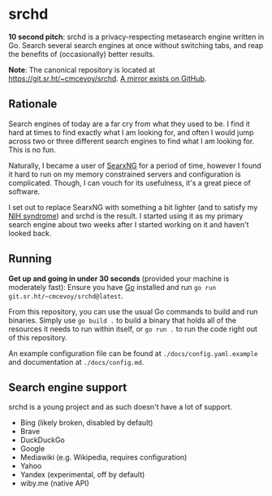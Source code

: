 # srchd

**10 second pitch**:
srchd is a privacy-respecting metasearch engine written in Go.
Search several search engines at once without switching tabs, and reap the benefits of (occasionally) better results.

**Note**: The canonical repository is located at <https://git.sr.ht/~cmcevoy/srchd>.
[A mirror exists on GitHub](https://github.com/mca3/srchd).

## Rationale

Search engines of today are a far cry from what they used to be.
I find it hard at times to find exactly what I am looking for, and often I would jump across two or three different search engines to find what I am looking for.
This is no fun.

Naturally, I became a user of [SearxNG](https://github.com/searxng/searxng) for a period of time, however I found it hard to run on my memory constrained servers and configuration is complicated.
Though, I can vouch for its usefulness, it's a great piece of software.

I set out to replace SearxNG with something a bit lighter (and to satisfy my [NIH syndrome](https://en.wikipedia.org/wiki/Not_invented_here)) and srchd is the result.
I started using it as my primary search engine about two weeks after I started working on it and haven't looked back.

## Running

**Get up and going in under 30 seconds** (provided your machine is moderately fast):
Ensure you have [Go](https://go.dev) installed and run `go run git.sr.ht/~cmcevoy/srchd@latest`.

From this repository, you can use the usual Go commands to build and run binaries.
Simply use `go build .` to build a binary that holds all of the resources it needs to run within itself, or `go run .` to run the code right out of this repository.

An example configuration file can be found at `./docs/config.yaml.example` and documentation at `./docs/config.md`.

## Search engine support

srchd is a young project and as such doesn't have a lot of support.

- Bing (likely broken, disabled by default)
- Brave
- DuckDuckGo
- Google
- Mediawiki (e.g. Wikipedia, requires configuration)
- Yahoo
- Yandex (experimental, off by default)
- wiby.me (native API)
